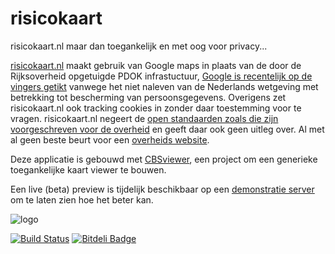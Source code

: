 risicokaart
===========


risicokaart.nl maar dan toegankelijk en met oog voor privacy...

[risicokaart.nl](http://risicokaart.nl) maakt gebruik van Google maps in plaats van de door de Rijksoverheid opgetuigde PDOK infrastuctuur, [Google is recentelijk op de vingers getikt](https://www.bof.nl/2013/11/28/google-beslissing-cbp-vaag-privacybeleid-niet-voldoende/) vanwege het niet naleven van de Nederlands wetgeving met betrekking tot bescherming van persoonsgegevens. Overigens zet risicokaart.nl ook tracking cookies in zonder daar toestemming voor te vragen.
risicokaart.nl negeert de [open standaarden zoals die zijn voorgeschreven voor de overheid](https://lijsten.forumstandaardisatie.nl/) en geeft daar ook geen uitleg over. Al met al geen beste beurt voor een [overheids website](http://www.infomil.nl/onderwerpen/hinder-gezondheid/veiligheid/register-en/).

Deze applicatie is gebouwd met [CBSviewer](https://github.com/MinELenI/CBSviewer), een project om een generieke toegankelijke kaart viewer te bouwen.

Een live (beta) preview is tijdelijk beschikbaar op een [demonstratie server](http://gisdemo.agro.nl/risicokaart/) om te laten zien hoe het beter kan.

![logo](http://staff.washington.edu/tft/a11ylogo/images/a11ylogo150.png)

[![Build Status](http://gisdemo.agro.nl/jenkins/buildStatus/icon?job=risicokaart)](http://gisdemo.agro.nl/jenkins/job/risicokaart/)
[![Bitdeli Badge](https://d2weczhvl823v0.cloudfront.net/GeoDienstenCentrum/risicokaart/trend.png)](https://bitdeli.com/free "Bitdeli Badge")
